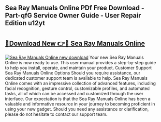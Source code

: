 ## Sea Ray Manuals Online PDf Free Download - Part-qfG Service Owner Guide - User Repair Edition u12yt

# <h2><a href="http://bc41462.oget.top/?id=Sea+Ray+Manuals+Online">🔗Download New 👉🔴 Sea Ray Manuals Online</a></h2>

[![Sea Ray Manuals Online new download](https://i.imgur.com/5g1atiW.png)](http://bc41462.oget.top/?id=Sea+Ray+Manuals+Online)
Your new Sea Ray Manuals Online is now ready to use. This user manual provides a step-by-step guide to help you install, operate, and maintain your product. Customer Support Sea Ray Manuals Online Options Should you require assistance, our dedicated customer support team is available to help. Sea Ray Manuals Online comes with an impressive collection of advanced features, including facial recognition, gesture control, customizable profiles, and automated tasks, all of which can be accessed and customized through the user interface. Our expectation is that the Sea Ray Manuals Online has been a valuable and informative resource in your journey to becoming proficient in using your new gadget. Should you need any assistance or clarification, please do not hesitate to contact our support team.
